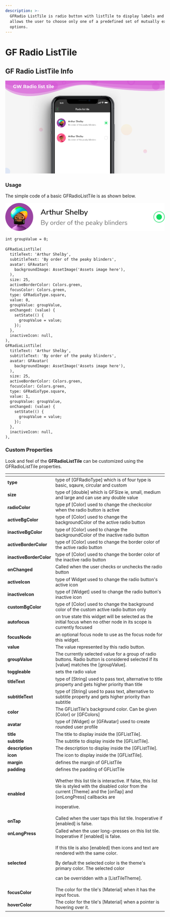 ```yaml
---
description: >-
  GFRadio ListTile is radio button with listTile to display labels and which
  allows the user to choose only one of a predefined set of mutually exclusive
  options.
---
```


# GF Radio ListTile

## GF Radio ListTile Info

![GF Radio ListTile](../.gitbook/assets/docs-banner-radio-list-tile-2x.png)

### Usage

The simple code of a basic GFRadioListTile is as shown below.

![GF RadioListTile](../.gitbook/assets/radiolist-tile-3x.png)

```text
int groupValue = 0;

GFRadioListTile(
  titleText: 'Arthur Shelby',
  subtitleText: 'By order of the peaky blinders',
  avatar: GFAvatar(
    backgroundImage: AssetImage('Assets image here'),
  ),
  size: 25,
  activeBorderColor: Colors.green,
  focusColor: Colors.green,
  type: GFRadioType.square,
  value: 0,
  groupValue: groupValue,
  onChanged: (value) {
    setState(() {
      groupValue = value;
    });
  },
  inactiveIcon: null,
),
GFRadioListTile(
  titleText: 'Arthur Shelby',
  subtitleText: 'By order of the peaky blinders',
  avatar: GFAvatar(
    backgroundImage: AssetImage('Assets image here'),
  ),
  size: 25,
  activeBorderColor: Colors.green,
  focusColor: Colors.green,
  type: GFRadioType.square,
  value: 1,
  groupValue: groupValue,
  onChanged: (value) {
    setState(() {
      groupValue = value;
    });
  },
  inactiveIcon: null,
),
```

### Custom Properties

Look and feel of the **GFRadioListTile** can be customized using the GFRadioListTile properties.

<table>
  <thead>
    <tr>
      <th style="text-align:left"></th>
      <th style="text-align:left"></th>
    </tr>
  </thead>
  <tbody>
    <tr>
      <td style="text-align:left"><b>type</b>
      </td>
      <td style="text-align:left">type of [GFRadioType] which is of four type is basic, sqaure, circular
        and custom</td>
    </tr>
    <tr>
      <td style="text-align:left"><b>size</b>
      </td>
      <td style="text-align:left">type of [double] which is GFSize ie, small, medium and large and can use
        any double value</td>
    </tr>
    <tr>
      <td style="text-align:left"><b>radioColor</b>
      </td>
      <td style="text-align:left">type pf [Color] used to change the checkcolor when the radio button is
        active</td>
    </tr>
    <tr>
      <td style="text-align:left"><b>activeBgColor</b>
      </td>
      <td style="text-align:left">type of [Color] used to change the backgroundColor of the active radio
        button</td>
    </tr>
    <tr>
      <td style="text-align:left"><b>inactiveBgColor</b>
      </td>
      <td style="text-align:left">type of [Color] used to change the backgroundColor of the inactive radio
        button</td>
    </tr>
    <tr>
      <td style="text-align:left"><b>activeBorderColor</b>
      </td>
      <td style="text-align:left">type of [Color] used to change the border color of the active radio button</td>
    </tr>
    <tr>
      <td style="text-align:left"><b>inactiveBorderColor</b>
      </td>
      <td style="text-align:left">type of [Color] used to change the border color of the inactive radio
        button</td>
    </tr>
    <tr>
      <td style="text-align:left"><b>onChanged</b>
      </td>
      <td style="text-align:left">Called when the user checks or unchecks the radio button</td>
    </tr>
    <tr>
      <td style="text-align:left"><b>activeIcon</b>
      </td>
      <td style="text-align:left">type of Widget used to change the radio button&apos;s active icon</td>
    </tr>
    <tr>
      <td style="text-align:left"><b>inactiveIcon</b>
      </td>
      <td style="text-align:left">type of [Widget] used to change the radio button&apos;s inactive icon</td>
    </tr>
    <tr>
      <td style="text-align:left"><b>customBgColor</b>
      </td>
      <td style="text-align:left">type of [Color] used to change the background color of the custom active
        radio button only</td>
    </tr>
    <tr>
      <td style="text-align:left"><b>autofocus</b>
      </td>
      <td style="text-align:left">on true state this widget will be selected as the initial focus when no
        other node in its scope is currently focused</td>
    </tr>
    <tr>
      <td style="text-align:left"><b>focusNode</b>
      </td>
      <td style="text-align:left">an optional focus node to use as the focus node for this widget.</td>
    </tr>
    <tr>
      <td style="text-align:left"><b>value</b>
      </td>
      <td style="text-align:left">The value represented by this radio button.</td>
    </tr>
    <tr>
      <td style="text-align:left"><b>groupValue</b>
      </td>
      <td style="text-align:left">The currently selected value for a group of radio buttons. Radio button
        is considered selected if its [value] matches the [groupValue].</td>
    </tr>
    <tr>
      <td style="text-align:left"><b>toggleable</b>
      </td>
      <td style="text-align:left">sets the radio value</td>
    </tr>
    <tr>
      <td style="text-align:left"><b>titleText</b>
      </td>
      <td style="text-align:left">type of [String] used to pass text, alternative to title property and
        gets higher priority than title</td>
    </tr>
    <tr>
      <td style="text-align:left"><b>subtitleText</b>
      </td>
      <td style="text-align:left">type of [String] used to pass text, alternative to subtitle property and
        gets higher priority than subtitle</td>
    </tr>
    <tr>
      <td style="text-align:left"><b>color</b>
      </td>
      <td style="text-align:left">The GFListTile&apos;s background color. Can be given [Color] or [GFColors]</td>
    </tr>
    <tr>
      <td style="text-align:left"><b>avatar</b>
      </td>
      <td style="text-align:left">type of [Widget] or [GFAvatar] used to create rounded user profile</td>
    </tr>
    <tr>
      <td style="text-align:left"><b>title</b>
      </td>
      <td style="text-align:left">The title to display inside the [GFListTile].</td>
    </tr>
    <tr>
      <td style="text-align:left"><b>subtitle</b>
      </td>
      <td style="text-align:left">The subtitle to display inside the [GFListTile].</td>
    </tr>
    <tr>
      <td style="text-align:left"><b>description</b>
      </td>
      <td style="text-align:left">The description to display inside the [GFListTile].</td>
    </tr>
    <tr>
      <td style="text-align:left"><b>icon</b>
      </td>
      <td style="text-align:left">The icon to display inside the [GFListTile].</td>
    </tr>
    <tr>
      <td style="text-align:left"><b>margin</b>
      </td>
      <td style="text-align:left">defines the margin of GFListTile</td>
    </tr>
    <tr>
      <td style="text-align:left"><b>padding</b>
      </td>
      <td style="text-align:left">defines the padding of GFListTile</td>
    </tr>
    <tr>
      <td style="text-align:left"><b>enabled</b>
      </td>
      <td style="text-align:left">
        <p>Whether this list tile is interactive. If false, this list tile is styled
          with the disabled color from the current [Theme] and the [onTap] and [onLongPress]
          callbacks are</p>
        <p>inoperative.</p>
      </td>
    </tr>
    <tr>
      <td style="text-align:left"><b>onTap</b>
      </td>
      <td style="text-align:left">Called when the user taps this list tile. Inoperative if [enabled] is
        false.</td>
    </tr>
    <tr>
      <td style="text-align:left"><b>onLongPress</b>
      </td>
      <td style="text-align:left">Called when the user long-presses on this list tile. Inoperative if [enabled]
        is false.</td>
    </tr>
    <tr>
      <td style="text-align:left"><b>selected</b>
      </td>
      <td style="text-align:left">
        <p>If this tile is also [enabled] then icons and text are rendered with the
          same color.</p>
        <p>By default the selected color is the theme&apos;s primary color. The selected
          color</p>
        <p>can be overridden with a [ListTileTheme].</p>
      </td>
    </tr>
    <tr>
      <td style="text-align:left"><b>focusColor</b>
      </td>
      <td style="text-align:left">The color for the tile&apos;s [Material] when it has the input focus.</td>
    </tr>
    <tr>
      <td style="text-align:left"><b>hoverColor</b>
      </td>
      <td style="text-align:left">The color for the tile&apos;s [Material] when a pointer is hovering over
        it.</td>
    </tr>
  </tbody>
</table>



